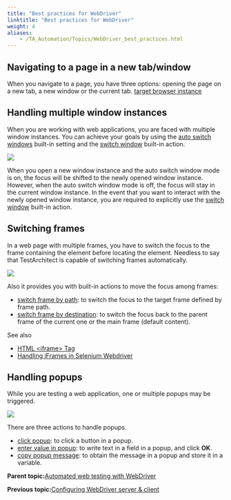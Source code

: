 ```yaml
--- 
title: "Best practices for WebDriver"
linktitle: "Best practices for WebDriver"
weight: 4
aliases: 
    - /TA_Automation/Topics/WebDriver_best_practices.html
---
```


## Navigating to a page in a new tab/window

When you navigate to a page, you have three options: opening the page on a new tab, a new window or the current tab. [target browser instance](/TA_Automation/Topics/bis_target_browser_instance.html)

## Handling multiple window instances

When you are working with web applications, you are faced with multiple window instances. You can achieve your goals by using the [auto switch windows](/TA_Automation/Topics/bis_auto_switch_windows.html) built-in setting and the [switch window](/TA_Automation/Topics/bia_switch_window.html) built-in action.

![](/images//Images/WebDriver_multiple_window_instances.png)

When you open a new window instance and the auto switch window mode is on, the focus will be shifted to the newly opened window instance. However, when the auto switch window mode is off, the focus will stay in the current window instance. In the event that you want to interact with the newly opened window instance, you are required to explicitly use the [switch window](/TA_Automation/Topics/bia_switch_window.html) built-in action.

## Switching frames

In a web page with multiple frames, you have to switch the focus to the frame containing the element before locating the element. Needless to say that TestArchitect is capable of switching frames automatically.

![](/images//Images/web_page_frames.png)

Also it provides you with built-in actions to move the focus among frames:

-   [switch frame by path](/TA_Automation/Topics/bia_switch_frame_by_path.html): to switch the focus to the target frame defined by frame path.
-   [switch frame by destination](/TA_Automation/Topics/bia_switch_frame_by_destination.html): to switch the focus back to the parent frame of the current one or the main frame \(default content\).

See also

-   [HTML <iframe\> Tag](https://www.w3schools.com/tags/tag_iframe.asp)
-   [Handling iFrames in Selenium Webdriver](https://www.guru99.com/handling-iframes-selenium.html)

## Handling popups

While you are testing a web application, one or multiple popups may be triggered.

![](/images//Images/WebDriver_popup.png)

There are three actions to handle popups.

-   [click popup](/TA_Automation/Topics/bia_click_popup.html): to click a button in a popup.
-   [enter value in popup](/TA_Automation/Topics/bia_enter_value_in_popup.html): to write text in a field in a popup, and click **OK**.
-   [copy popup message](/TA_Automation/Topics/bia_copy_popup_message.html): to obtain the message in a popup and store it in a variable.

**Parent topic:**[Automated web testing with WebDriver](/TA_Automation/Topics/Generic_WebDriver.html)

**Previous topic:**[Configuring WebDriver server & client](/TA_Automation/Topics/WebDriver_server_client.html)

